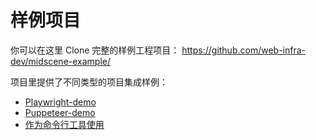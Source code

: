 # 样例项目

你可以在这里 Clone 完整的样例工程项目： https://github.com/web-infra-dev/midscene-example/

项目里提供了不同类型的项目集成样例：

* [Playwright-demo](https://github.com/web-infra-dev/midscene-example/blob/main/playwright-demo)
* [Puppeteer-demo](https://github.com/web-infra-dev/midscene-example/blob/main/puppeteer-demo)
* [作为命令行工具使用](https://github.com/web-infra-dev/midscene-example/blob/main/command-line)